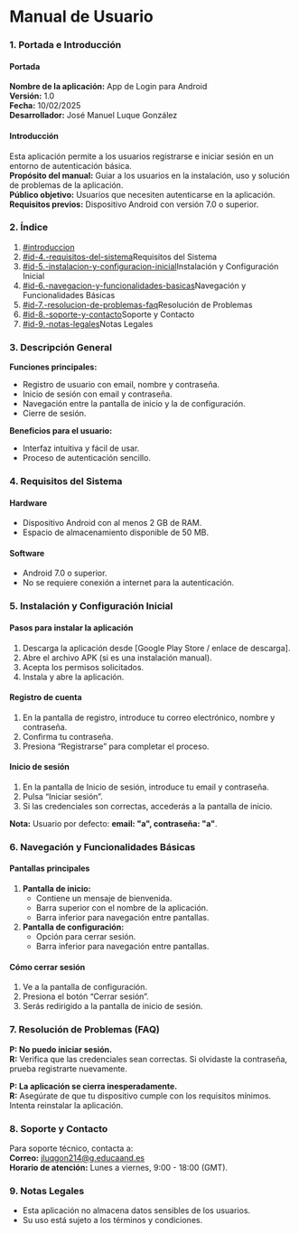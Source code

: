 # Manual de Usuario

### 1. Portada e Introducción

#### Portada

**Nombre de la aplicación:** App de Login para Android\
**Versión:** 1.0\
**Fecha:** 10/02/2025\
**Desarrollador:** José Manuel Luque González

#### Introducción

Esta aplicación permite a los usuarios registrarse e iniciar sesión en un entorno de autenticación básica.\
**Propósito del manual:** Guiar a los usuarios en la instalación, uso y solución de problemas de la aplicación.\
**Público objetivo:** Usuarios que necesiten autenticarse en la aplicación.\
**Requisitos previos:** Dispositivo Android con versión 7.0 o superior.

### 2. Índice

1. [#introduccion](manual-de-usuario.md#introduccion "mention")
2. [#id-4.-requisitos-del-sistema](manual-de-usuario.md#id-4.-requisitos-del-sistema "mention")Requisitos del Sistema
3. [#id-5.-instalacion-y-configuracion-inicial](manual-de-usuario.md#id-5.-instalacion-y-configuracion-inicial "mention")Instalación y Configuración Inicial
4. [#id-6.-navegacion-y-funcionalidades-basicas](manual-de-usuario.md#id-6.-navegacion-y-funcionalidades-basicas "mention")Navegación y Funcionalidades Básicas
5. [#id-7.-resolucion-de-problemas-faq](manual-de-usuario.md#id-7.-resolucion-de-problemas-faq "mention")Resolución de Problemas
6. [#id-8.-soporte-y-contacto](manual-de-usuario.md#id-8.-soporte-y-contacto "mention")Soporte y Contacto
7. [#id-9.-notas-legales](manual-de-usuario.md#id-9.-notas-legales "mention")Notas Legales

### 3. Descripción General

**Funciones principales:**

* Registro de usuario con email, nombre y contraseña.
* Inicio de sesión con email y contraseña.
* Navegación entre la pantalla de inicio y la de configuración.
* Cierre de sesión.

**Beneficios para el usuario:**

* Interfaz intuitiva y fácil de usar.
* Proceso de autenticación sencillo.

### 4. Requisitos del Sistema

#### Hardware

* Dispositivo Android con al menos 2 GB de RAM.
* Espacio de almacenamiento disponible de 50 MB.

#### Software

* Android 7.0 o superior.
* No se requiere conexión a internet para la autenticación.

### 5. Instalación y Configuración Inicial

#### Pasos para instalar la aplicación

1. Descarga la aplicación desde \[Google Play Store / enlace de descarga].
2. Abre el archivo APK (si es una instalación manual).
3. Acepta los permisos solicitados.
4. Instala y abre la aplicación.

#### Registro de cuenta

1. En la pantalla de registro, introduce tu correo electrónico, nombre y contraseña.
2. Confirma tu contraseña.
3. Presiona “Registrarse” para completar el proceso.

#### Inicio de sesión

1. En la pantalla de Inicio de sesión, introduce tu email y contraseña.
2. Pulsa “Iniciar sesión”.
3. Si las credenciales son correctas, accederás a la pantalla de inicio.

**Nota:** Usuario por defecto: **email: "a", contraseña: "a"**.

### 6. Navegación y Funcionalidades Básicas

#### Pantallas principales

1. **Pantalla de inicio:**
   * Contiene un mensaje de bienvenida.
   * Barra superior con el nombre de la aplicación.
   * Barra inferior para navegación entre pantallas.
2. **Pantalla de configuración:**
   * Opción para cerrar sesión.
   * Barra inferior para navegación entre pantallas.

#### Cómo cerrar sesión

1. Ve a la pantalla de configuración.
2. Presiona el botón “Cerrar sesión”.
3. Serás redirigido a la pantalla de inicio de sesión.

### 7. Resolución de Problemas (FAQ)

**P: No puedo iniciar sesión.**\
**R:** Verifica que las credenciales sean correctas. Si olvidaste la contraseña, prueba registrarte nuevamente.

**P: La aplicación se cierra inesperadamente.**\
**R:** Asegúrate de que tu dispositivo cumple con los requisitos mínimos. Intenta reinstalar la aplicación.

### 8. Soporte y Contacto

Para soporte técnico, contacta a:\
**Correo:** [jluqgon214@g.educaand.es](mailto:jluqgon214@g.educaand.es)\
**Horario de atención:** Lunes a viernes, 9:00 - 18:00 (GMT).

### 9. Notas Legales

* Esta aplicación no almacena datos sensibles de los usuarios.
* Su uso está sujeto a los términos y condiciones.
